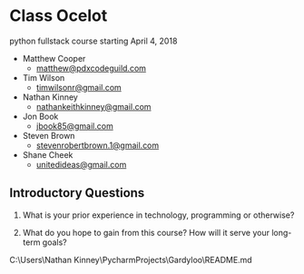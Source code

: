 # Class Ocelot

python fullstack course starting April 4, 2018


- Matthew Cooper
  - matthew@pdxcodeguild.com
- Tim Wilson
  - timwilsonr@gmail.com
- Nathan Kinney
  - nathankeithkinney@gmail.com
- Jon Book
  - jbook85@gmail.com
- Steven Brown
  - stevenrobertbrown.1@gmail.com
- Shane Cheek
  - unitedideas@gmail.com


## Introductory Questions

1. What is your prior experience in technology, programming or otherwise?

2. What do you hope to gain from this course? How will it serve your long-term goals?


C:\Users\Nathan Kinney\PycharmProjects\Gardyloo\README.md
